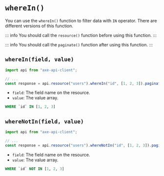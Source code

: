 # `whereIn()`

You can use the `whereIn()` function to filter data with `IN` operator. There are different versions of this function.

::: info
You should call the `resource()` function before using this function.
:::

::: info
You should call the `paginate()` function after using this function.
:::

## `whereIn(field, value)`

```ts
import api from "axe-api-client";

// ...
const response = api.resource("users").whereIn("id", [1, 2, 3]).paginate();
```

- `field`: The field name on the resource.
- `value`: The value array.

```sql
WHERE `id` IN [1, 2, 3]
```

## `whereNotIn(field, value)`

```ts
import api from "axe-api-client";

// ...
const response = api.resource("users").whereNotIn("id", [1, 2, 3]).paginate();
```

- `field`: The field name on the resource.
- `value`: The value array.

```sql
WHERE `id` NOT IN [1, 2, 3]
```
